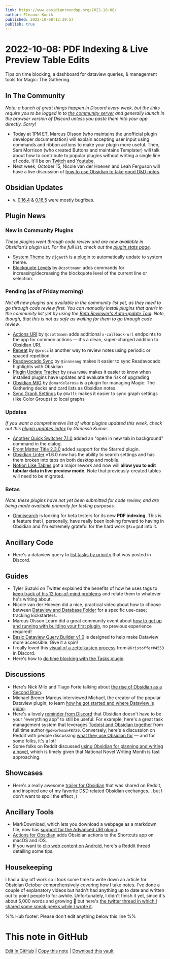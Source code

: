 ```yaml
---
link: https://www.obsidianroundup.org/2022-10-08/
author: Eleanor Konik
published: 2022-10-08T12:30:57
publish: true
---
```


# 2022-10-08: PDF Indexing & Live Preview Table Edits
Tips on time blocking, a dashboard for dataview queries, & management tools for Magic: The Gathering.

## In The Community

_Note: a bunch of great things happen in Discord every week, but the links require you to be logged in to [the community server](https://obsidian.md/community) and generally launch in the browser version of Discord unless you paste them into your app directly. Sorry!_ 

* Today at 1PM ET, Marcus Olsson (who maintains the unofficial plugin developer documentation) will explain accepting user input using commands and ribbon actions to make your plugin more useful. Then, Sam Morrison (who created Buttons and maintains Templater) will talk about how to contribute to popular plugins without writing a single line of code. It'll be on [Twitch](https://www.twitch.tv/obsdmd) and [Youtube](https://www.youtube.com/channel/UCRP5KXKq8Ytc6IH06VWRmkQ/videos).
* Next week, October 15, Nicole van der Hoeven and Leah Ferguson will have a live discussion of [how to use Obsidian to take good D&D notes](https://twitter.com/leahthedesigner/status/1577288726081900544).

## Obsidian Updates

* v. [0.16.4](https://forum.obsidian.md/t/obsidian-release-v0-16-4-insider-build/44436) & [0.16.5](https://forum.obsidian.md/t/obsidian-release-v0-16-5-insider-build/44532) were mostly bugfixes.

## Plugin News

### New in Community Plugins

_These plugins went through code review and are now available in Obsidian's plugin list._ _For the full list, check out the [plugin stats page](https://obsidian-plugin-stats.vercel.app/new)._

* [System Theme](https://github.com/jgauth/obsidian-system-theme) by `@jgauth` is a plugin to automatically update to system theme.
* [Blockquote Levels](https://github.com/czottmann/obsidian-blockquote-levels) by `@czottmann` adds commands for increasing/decreasing the blockquote level of the current line or selection.

### Pending (as of Friday morning)

_Not all new plugins are available in the community list yet, as they need to go through code review first. You can manually install plugins that aren't in the community list yet by using the [Beta Reviewer's Auto-update Tool](https://github.com/TfTHacker/obsidian42-brat). Note, though, that this is not as safe as waiting for them to go through code review._

* [Actions URI](https://github.com/czottmann/obsidian-actions-uri) by `@czottmann` adds additional `x-callback-url` endpoints to the app for common actions — it's a clean, super-charged addition to Obsidian URI.
* [Repeat](https://github.com/prncc/obsidian-repeat-plugin) by `@prncc` is another way to review notes using periodic or spaced repetition.
* [Readavocado Sync](https://github.com/innneang/obsidian-readavocado-sync) by `@innneang` makes it easier to sync Readavocado highlights with Obsidian
* [Plugin Update Tracker](https://github.com/swar8080/obsidian-plugin-update-tracker) by `@swar8080` makes it easier to know when installed plugins have updates and evaluate the risk of upgrading
* [Obsidian MtG](https://github.com/omardelarosa/obsidian-mtg) by `@omardelarosa` is a plugin for managing Magic: The Gathering decks and card lists as Obsidian notes.
* [Sync Graph Settings](https://github.com/Xallt/sync-graph-settings) by `@Xallt` makes it easier to sync graph settings (like Color Groups) to local graphs

### Updates

_If you want a comprehensive list of what plugins updated this week, check out this [plugin updates index](https://obsidian-plugin-stats.vercel.app/updates) by Ganessh Kumar._

* [Another Quick Switcher 7.1.0](https://github.com/tadashi-aikawa/obsidian-another-quick-switcher/releases/tag/7.1.0) added an "open in new tab in background" command in the dialog.
* [Front Matter Title 2.3.0](https://github.com/Snezhig/obsidian-front-matter-title/tree/2.3.0) added support for the Starred plugin.
* [Obsidian Linter](https://github.com/platers/obsidian-linter) v1.6.0 now has the ability to search settings and has them broken into tabs on both desktop and mobile.
* [Notion Like Tables](https://github.com/trey-wallis/obsidian-notion-like-tables/releases/tag/5.0.0) got a major rework and now will __allow you to edit tabular data in live preview mode.__ Note that previously-created tables will need to be migrated.

### Betas

_Note: these plugins have not yet been submitted for code review, and are being made available primarily for testing purposes._

* [Omnisearch](https://github.com/scambier/obsidian-omnisearch/releases/tag/1.6.5-beta) is looking for beta testers for its new __PDF indexing__. This is a feature that I, personally, have really been looking forward to having in Obsidian and I'm extremely grateful for the hard work `@Sim` put into it.

## Ancillary Code

* Here's a dataview query to [list tasks by priority](https://discord.com/channels/686053708261228577/1014259487445622855/1027026939862597702) that was posted in Discord.

## Guides

* Tyler Suzuki on Twitter explained the benefits of how he uses tags to [keep track of his 12 top-of-mind problems](https://twitter.com/tsuzukinelson/status/1564721464317685760) and relate them to whatever he's writing about.
* Nicole van der Hoeven did a nice, practical video about how to choose between [Dataview and Database Folder](https://t.co/I3ej0LGTf3) for a specific use-case; tracking kickstarters.
* Marcus Olsson Learn did a great community event about [how to get up and running with building your first plugin](https://www.youtube.com/watch?v=CtR-d-gyxHg), no previous experience required!
* [Basic Dataview Query Builder v1.0](https://s-blu.github.io/basic-dataview-query-builder/) is designed to help make Dataview more accessible. Give it a spin!
* I really loved this [visual of a zettelkasten process](https://discord.com/channels/686053708261228577/710585052769157141/1027776810143985696) from `@Kristoffer#4553` in Discord.
* Here's how to [do time blocking with the Tasks plugin](https://www.reddit.com/r/ObsidianMD/comments/xuduzc/how_to_do_time_blocking_with_the_tasks_plugin/).

## Discussions

* Here's Nick Milo and Tiago Forte talking about [the rise of Obsidian as a Second Brain](https://www.youtube.com/watch?v=nz99I7apNLI&t=1s).
* Michael Brener Marcus interviewed Michael, the creator of the popular Dataview plugin, to learn [how he got started and where Dataview is going](https://www.youtube.com/watch?v=A4TQ_FRsQds).
* Here's a lovely [reminder from Discord](https://discord.com/channels/686053708261228577/694233507500916796/1027992742799884329) that Obsidian doesn't have to be your "everything app" to still be useful. For example, here's a great task management system that leverages [Todoist and Obsidian together](https://discord.com/channels/686053708261228577/965681451297304596/1027762526567534654) from full time author `@pdworkman#8720`. Conversely, here's a discussion on Reddit with people discussing [what they use Obsidian for](https://www.reddit.com/r/ObsidianMD/comments/xu6gj3/what_do_you_use_obsidian_for/) — and for some folks, it's a lot!
* Some folks on Reddit discussed [using Obsidian for planning and writing a novel](https://www.reddit.com/r/ObsidianMD/comments/xwcy3i/using_obsidian_for_novel_writingplanning/), which is timely given that National Novel Writing Month is fast approaching.

## Showcases

* Here's a really awesome [trailer for Obsidian](https://www.reddit.com/r/ObsidianMD/comments/xunff0/comment/iqymz5z/?context=3) that was shared on Reddit, and inspired one of my favorite D&D related Obsidian exchanges... but I don't want to spoil the effect ;)

## Ancillary Tools

* MarkDownload, which lets you download a webpage as a markdown file, now has [support for the Advanced URI plugin](https://twitter.com/AnthonyBaker/status/1573687618080231424).
* [Actions for Obsidian](https://obsidian.actions.work/) adds Obsidian actions to the Shortcuts app on macOS and iOS.
* If you want to [clip web content on Android](https://www.reddit.com/r/ObsidianMD/comments/xssu28/heres_the_best_way_that_i_have_found_to_clip_web/), here's a Reddit thread detailing some tips.

## Housekeeping

I had a day off work so I took some time to write down an article for Obsidian October comprehensively covering how I take notes. I've done a couple of explanatory videos but hadn't had anything up to date and written out to point people to for awhile. Unfortunately, I didn't finish it yet, since it's about 5,000 words and growing 🙈 but here's [the twitter thread in which I shared some sneak peeks while I wrote it](https://twitter.com/EleanorKonik/status/1577644860357713922). 


%% Hub footer: Please don't edit anything below this line %%

# This note in GitHub

<span class="git-footer">[Edit In GitHub](https://github.dev/obsidian-community/obsidian-hub/blob/main/01%20-%20Community/Obsidian%20Roundup/2022-10-08%20PDF%20Indexing%20%26%20Live%20Preview%20Table%20Edits.md "git-hub-edit-note") | [Copy this note](https://raw.githubusercontent.com/obsidian-community/obsidian-hub/main/01%20-%20Community/Obsidian%20Roundup/2022-10-08%20PDF%20Indexing%20%26%20Live%20Preview%20Table%20Edits.md "git-hub-copy-note") | [Download this vault](https://github.com/obsidian-community/obsidian-hub/archive/refs/heads/main.zip "git-hub-download-vault") </span>
